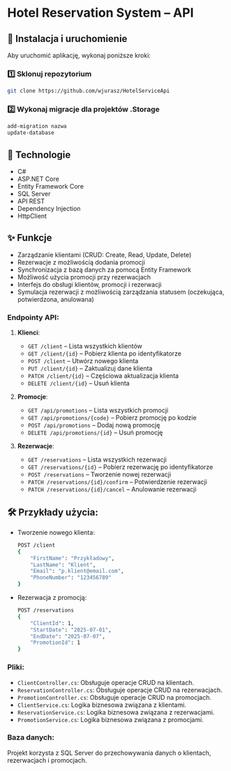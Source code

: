 
# Hotel Reservation System – API



## 🚀 Instalacja i uruchomienie  
Aby uruchomić aplikację, wykonaj poniższe kroki:

### 1️⃣ Sklonuj repozytorium
```bash
git clone https://github.com/wjurasz/HotelServiceApi
```

### 2️⃣ Wykonaj migracje dla projektów .Storage
```bash
add-migration nazwa
update-database
```

## 🎯 Technologie  
- C#  
- ASP.NET Core  
- Entity Framework Core  
- SQL Server  
- API REST  
- Dependency Injection  
- HttpClient  

## ✨ Funkcje  
- Zarządzanie klientami (CRUD: Create, Read, Update, Delete)
- Rezerwacje z możliwością dodania promocji
- Synchronizacja z bazą danych za pomocą Entity Framework
- Możliwość użycia promocji przy rezerwacjach
- Interfejs do obsługi klientów, promocji i rezerwacji  
- Symulacja rezerwacji z możliwością zarządzania statusem (oczekująca, potwierdzona, anulowana)  

### Endpointy API:

1. **Klienci**:
    - `GET /client` – Lista wszystkich klientów
    - `GET /client/{id}` – Pobierz klienta po identyfikatorze
    - `POST /client` – Utwórz nowego klienta
    - `PUT /client/{id}` – Zaktualizuj dane klienta
    - `PATCH /client/{id}` – Częściowa aktualizacja klienta
    - `DELETE /client/{id}` – Usuń klienta

2. **Promocje**:
    - `GET /api/promotions` – Lista wszystkich promocji
    - `GET /api/promotions/{code}` – Pobierz promocję po kodzie
    - `POST /api/promotions` – Dodaj nową promocję
    - `DELETE /api/promotions/{id}` – Usuń promocję

3. **Rezerwacje**:
    - `GET /reservations` – Lista wszystkich rezerwacji
    - `GET /reservations/{id}` – Pobierz rezerwację po identyfikatorze
    - `POST /reservations` – Tworzenie nowej rezerwacji
    - `PATCH /reservations/{id}/confirm` – Potwierdzenie rezerwacji
    - `PATCH /reservations/{id}/cancel` – Anulowanie rezerwacji

## 🛠 Przykłady użycia:

- Tworzenie nowego klienta:
    ```bash
    POST /client
    {
        "FirstName": "Przykładowy",
        "LastName": "Klient",
        "Email": "p.klient@email.com",
        "PhoneNumber": "123456789"
    }
    ```

- Rezerwacja z promocją:
    ```bash
    POST /reservations
    {
        "ClientId": 1,
        "StartDate": "2025-07-01",
        "EndDate": "2025-07-07",
        "PromotionId": 1
    }
    ```

### Pliki:

- `ClientController.cs`: Obsługuje operacje CRUD na klientach.
- `ReservationController.cs`: Obsługuje operacje CRUD na rezerwacjach.
- `PromotionController.cs`: Obsługuje operacje CRUD na promocjach.
- `ClientService.cs`: Logika biznesowa związana z klientami.
- `ReservationService.cs`: Logika biznesowa związana z rezerwacjami.
- `PromotionService.cs`: Logika biznesowa związana z promocjami.


### Baza danych:
Projekt korzysta z SQL Server do przechowywania danych o klientach, rezerwacjach i promocjach.
